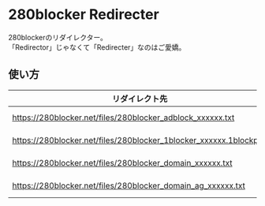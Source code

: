 # 280blocker Redirecter

280blockerのリダイレクター。  
「Redirector」じゃなくて「Redirecter」なのはご愛嬌。

## 使い方

| リダイレクト先                                                      | リダイレクター                                                    |
| ------------------------------------------------------------------- | ----------------------------------------------------------------- |
| <https://280blocker.net/files/280blocker_adblock_xxxxxx.txt>        | <https://280blocker-redirecter.vercel.app/api/adblock.txt>        |
| <https://280blocker.net/files/280blocker_1blocker_xxxxxx.1blockpkg> | <https://280blocker-redirecter.vercel.app/api/1blocker.1blockpkg> |
| <https://280blocker.net/files/280blocker_domain_xxxxxx.txt>         | <https://280blocker-redirecter.vercel.app/api/domain.txt>         |
| <https://280blocker.net/files/280blocker_domain_ag_xxxxxx.txt>      | <https://280blocker-redirecter.vercel.app/api/domain_ag.txt>      |
